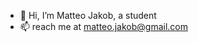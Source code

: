 - 👋 Hi, I’m Matteo Jakob, a student
- 📫 reach me at matteo.jakob@gmail.com

<!---
BetterMJ/BetterMJ is a ✨ special ✨ repository because its `README.md` (this file) appears on your GitHub profile.
You can click the Preview link to take a look at your changes.
--->
